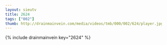 ```yaml
--- 
layout: sieutv
title: 2624
tags: ["002"]
thumb: http://drainmainvein.com/media/videos/tmb/000/002/624/player.jpg
---
```

{% include drainmainvein key="2624" %} 
